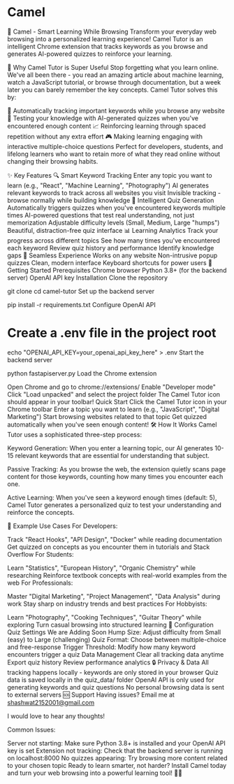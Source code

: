 # Camel

🐪 Camel - Smart Learning While Browsing
Transform your everyday web browsing into a personalized learning experience! Camel Tutor is an intelligent Chrome extension that tracks keywords as you browse and generates AI-powered quizzes to reinforce your learning.

🌟 Why Camel Tutor is Super Useful
Stop forgetting what you learn online. We've all been there - you read an amazing article about machine learning, watch a JavaScript tutorial, or browse through documentation, but a week later you can barely remember the key concepts. Camel Tutor solves this by:

🎯 Automatically tracking important keywords while you browse any website
🧠 Testing your knowledge with AI-generated quizzes when you've encountered enough content
📈 Reinforcing learning through spaced repetition without any extra effort
🎮 Making learning engaging with interactive multiple-choice questions
Perfect for developers, students, and lifelong learners who want to retain more of what they read online without changing their browsing habits.

✨ Key Features
🔍 Smart Keyword Tracking
Enter any topic you want to learn (e.g., "React", "Machine Learning", "Photography")
AI generates relevant keywords to track across all websites you visit
Invisible tracking - browse normally while building knowledge
🎯 Intelligent Quiz Generation
Automatically triggers quizzes when you've encountered keywords multiple times
AI-powered questions that test real understanding, not just memorization
Adjustable difficulty levels (Small, Medium, Large "humps")
Beautiful, distraction-free quiz interface
📊 Learning Analytics
Track your progress across different topics
See how many times you've encountered each keyword
Review quiz history and performance
Identify knowledge gaps
🎨 Seamless Experience
Works on any website
Non-intrusive popup quizzes
Clean, modern interface
Keyboard shortcuts for power users
🚀 Getting Started
Prerequisites
Chrome browser
Python 3.8+ (for the backend server)
OpenAI API key
Installation
Clone the repository

git clone <repository-url>
cd camel-tutor
Set up the backend server

pip install -r requirements.txt
Configure OpenAI API

# Create a .env file in the project root
echo "OPENAI_API_KEY=your_openai_api_key_here" > .env
Start the backend server

python fastapiserver.py
Load the Chrome extension

Open Chrome and go to chrome://extensions/
Enable "Developer mode"
Click "Load unpacked" and select the project folder
The Camel Tutor icon should appear in your toolbar!
Quick Start
Click the Camel Tutor icon in your Chrome toolbar
Enter a topic you want to learn (e.g., "JavaScript", "Digital Marketing")
Start browsing websites related to that topic
Get quizzed automatically when you've seen enough content!
🛠️ How It Works
Camel Tutor uses a sophisticated three-step process:

Keyword Generation: When you enter a learning topic, our AI generates 10-15 relevant keywords that are essential for understanding that subject.

Passive Tracking: As you browse the web, the extension quietly scans page content for those keywords, counting how many times you encounter each one.

Active Learning: When you've seen a keyword enough times (default: 5), Camel Tutor generates a personalized quiz to test your understanding and reinforce the concepts.

🎯 Example Use Cases
For Developers:

Track "React Hooks", "API Design", "Docker" while reading documentation
Get quizzed on concepts as you encounter them in tutorials and Stack Overflow
For Students:

Learn "Statistics", "European History", "Organic Chemistry" while researching
Reinforce textbook concepts with real-world examples from the web
For Professionals:

Master "Digital Marketing", "Project Management", "Data Analysis" during work
Stay sharp on industry trends and best practices
For Hobbyists:

Learn "Photography", "Cooking Techniques", "Guitar Theory" while exploring
Turn casual browsing into structured learning
🔧 Configuration
Quiz Settings We are Adding Soon
Hump Size: Adjust difficulty from Small (easy) to Large (challenging)
Quiz Format: Choose between multiple-choice and free-response
Trigger Threshold: Modify how many keyword encounters trigger a quiz
Data Management
Clear all tracking data anytime
Export quiz history
Review performance analytics
🔒 Privacy & Data
All tracking happens locally - keywords are only stored in your browser
Quiz data is saved locally in the quiz_data/ folder
OpenAI API is only used for generating keywords and quiz questions
No personal browsing data is sent to external servers
🆘 Support
Having issues? Email me at shashwat2152001@gmail.com

I would love to hear any thoughts!

Common Issues:

Server not starting: Make sure Python 3.8+ is installed and your OpenAI API key is set
Extension not tracking: Check that the backend server is running on localhost:8000
No quizzes appearing: Try browsing more content related to your chosen topic
Ready to learn smarter, not harder? Install Camel today and turn your web browsing into a powerful learning tool! 🐪✨
